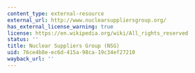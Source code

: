 ```yaml
---
content_type: external-resource
external_url: http://www.nuclearsuppliersgroup.org/
has_external_license_warning: true
license: https://en.wikipedia.org/wiki/All_rights_reserved
status: ''
title: Nuclear Suppliers Group (NSG)
uid: 76ce4b8e-ec6d-415a-98ca-19c34ef27210
wayback_url: ''
---
```

